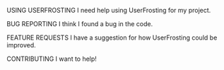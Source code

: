 
USING USERFROSTING
I need help using UserFrosting for my project.


BUG REPORTING
I think I found a bug in the code.


FEATURE REQUESTS
I have a suggestion for how UserFrosting could be improved.


CONTRIBUTING
I want to help!